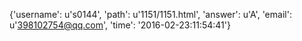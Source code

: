 {'username': u's0144', 'path': u'1151/1151.html', 'answer': u'A', 'email': u'398102754@qq.com', 'time': '2016-02-23:11:54:41'}